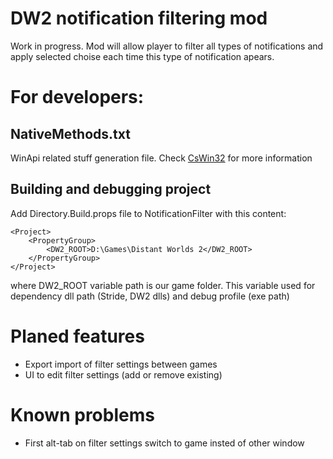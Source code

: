 # **DW2 notification filtering mod**
Work in progress.
Mod will allow player to filter all types of notifications and apply selected choise each time this type of notification apears. 


# **For developers:**

## NativeMethods.txt
WinApi related stuff generation file. Check [CsWin32](https://github.com/microsoft/CsWin32) for more information

## Building and debugging project
Add Directory.Build.props file to NotificationFilter with this content:
```
<Project>
    <PropertyGroup>
        <DW2_ROOT>D:\Games\Distant Worlds 2</DW2_ROOT>
    </PropertyGroup>
</Project>
```
where DW2_ROOT variable path is our game folder. This variable used for dependency dll path (Stride, DW2 dlls) and debug profile (exe path)

# **Planed features**
- Export import of filter settings between games
- UI to edit filter settings (add or remove existing)

# **Known problems**
- First alt-tab on filter settings switch to game insted of other window

